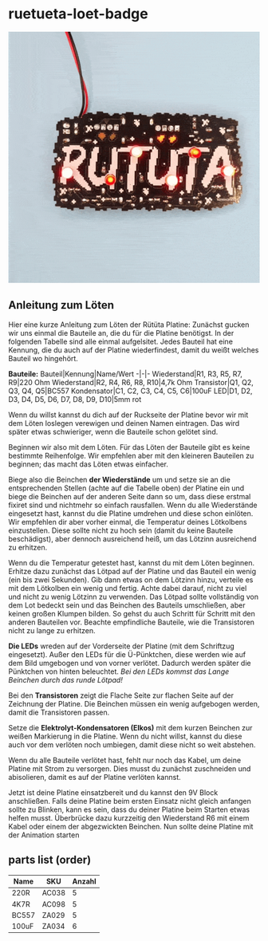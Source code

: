 # ruetueta-loet-badge

![Rütüta Badge gelötet gif](images/rütüta-badge.gif)

## Anleitung zum Löten
Hier eine kurze Anleitung zum Löten der Rütüta Platine:
Zunächst gucken wir uns einmal die Bauteile an, die du für die Platine benötigst. In der folgenden Tabelle sind alle einmal aufgelsitet. Jedes Bauteil hat eine Kennung, die du auch auf der Platine wiederfindest, damit du weißt welches Bauteil wo hingehört.

**Bauteile:**
Bauteil|Kennung|Name/Wert
-|-|-
Wiederstand|R1, R3, R5, R7, R9|220 Ohm
Wiederstand|R2, R4, R6, R8, R10|4,7k Ohm
Transistor|Q1, Q2, Q3, Q4, Q5|BC557
Kondensator|C1, C2, C3, C4, C5, C6|100uF
LED|D1, D2, D3, D4, D5, D6, D7, D8, D9, D10|5mm rot

Wenn du willst kannst du dich auf der Ruckseite der Platine bevor wir mit dem Löten loslegen verewigen und deinen Namen eintragen. Das wird später etwas schwieriger, wenn die Bauteile schon gelötet sind.

Beginnen wir also mit dem Löten. Für das Löten der Bauteile gibt es keine bestimmte Reihenfolge. Wir empfehlen aber mit den kleineren Bauteilen zu beginnen; das macht das Löten etwas einfacher.

Biege also die Beinchen **der Wiederstände** um und setze sie an die entsprechenden Stellen (achte auf die Tabelle oben) der Platine ein und biege die Beinchen auf der anderen Seite dann so um, dass diese erstmal fixiret sind und nichtmehr so einfach rausfallen. Wenn du alle Wiederstände eingesetzt hast, kannst du die Platine umdrehen und diese schon einlöten. Wir empfehlen dir aber vorher einmal, die Temperatur deines Lötkolbens einzustellen. Diese sollte nicht zu hoch sein (damit du keine Bauteile beschädigst), aber dennoch ausreichend heiß, um das Lötzinn ausreichend zu erhitzen.

Wenn du die Temperatur getestet hast, kannst du mit dem Löten beginnen. Erhitze dazu zunächst das Lötpad auf der Platine und das Bauteil ein wenig (ein bis zwei Sekunden). Gib dann etwas on dem Lötzinn hinzu, verteile es mit dem Lötkolben ein wenig und fertig. Achte dabei darauf, nicht zu viel und nicht zu wenig Lötzinn zu verwenden. Das Lötpad sollte vollständig von dem Lot bedeckt sein und das Beinchen des Bauteils umschließen, aber keinen großen Klumpen bilden.
So gehst du auch Schritt für Schritt mit den anderen Bauteilen vor. Beachte empfindliche Bauteile, wie die Transistoren nicht zu lange zu erhitzen.

**Die LEDs** wreden auf der Vorderseite der Platine (mit dem Schriftzug eingesetzt). Außer den LEDs für die Ü-Pünktchen, diese werden wie auf dem Bild umgebogen und von vorner verlötet. Dadurch werden später die Pünktchen von hinten beleuchtet. _Bei den LEDs kommst das Lange Beinchen durch das runde Lötpad!_

Bei den **Transistoren** zeigt die Flache Seite zur flachen Seite auf der Zeichnung der Platine. Die Beinchen müssen ein wenig aufgebogen werden, damit die Transistoren passen.

Setze die **Elektrolyt-Kondensatoren (Elkos)** mit dem kurzen Beinchen zur weißen Markierung in die Platine. Wenn du nicht willst, kannst du diese auch vor dem verlöten noch umbiegen, damit diese nicht so weit abstehen.

Wenn du alle Bauteile verlötet hast, fehlt nur noch das Kabel, um deine Platine mit Strom zu versorgen. Dies musst du zunächst zuschneiden und abisolieren, damit es auf der Platine verlöten kannst.


Jetzt ist deine Platine einsatzbereit und du kannst den 9V Block anschließen.
Falls deine Platine beim ersten Einsatz nicht gleich anfangen sollte zu Blinken, kann es sein, dass du deiner Platine beim Starten etwas helfen musst. Überbrücke dazu kurzzeitig den Wiederstand R6 mit einem Kabel oder einem der abgezwickten Beinchen. Nun sollte deine Platine mit der Animation starten



## parts list (order)
Name|SKU|Anzahl
-|-|-
220R|AC038|5
4K7R|AC098|5
BC557|ZA029|5
100uF|ZA034|6
